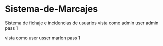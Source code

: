 # Sistema-de-Marcajes
Sistema de fichaje e incidencias de usuarios
vista como admin 
user admin 
pass 1

vista como user
usser marlon
pass 1
